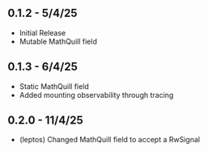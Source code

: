 ## 0.1.2 - 5/4/25
- Initial Release
- Mutable MathQuill field

## 0.1.3 - 6/4/25
- Static MathQuill field
- Added mounting observability through tracing

## 0.2.0 - 11/4/25
- (leptos) Changed MathQuill field to accept a RwSignal
